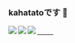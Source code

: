 ### kahatatoです 👋
<a href="https://github.com/anuraghazra/github-readme-stats">
　<img align="left" src="https://github-readme-stats.vercel.app/api?username=kahatato&count_private=true&theme=merko&show_icons=true" />
</a>
<a href="https://github.com/anuraghazra/github-readme-stats">
　<img align="left" src="https://github-readme-stats.vercel.app/api/pin/?username=kahatato&repo=kahatato&theme=merko " />
</a>
<a href="https://github.com/anuraghazra/github-readme-stats">
  <img align="left" src="https://github-readme-stats.vercel.app/api/top-langs/?username=kahatato&theme=merko" />
</a>
<!--
**kahatato/kahatato** is a ✨ _special_ ✨ repository because its `README.md` (this file) appears on your GitHub profile.

Here are some ideas to get you started:

- 🔭 I’m currently working on ...
- 🌱 I’m currently learning ...
- 👯 I’m looking to collaborate on ...
- 🤔 I’m looking for help with ...
- 💬 Ask me about ...
- 📫 How to reach me: ...
- 😄 Pronouns: ...
- ⚡ Fun fact: ...
-->
